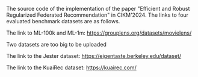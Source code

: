 The source code of the implementation of the paper "Efficient and Robust Regularized Federated Recommendation" in CIKM'2024. The links to four evaluated benchmark datasets are as follows.

The link to ML-100k and ML-1m: https://grouplens.org/datasets/movielens/

Two datasets are too big to be uploaded

The link to the Jester dataset: https://eigentaste.berkeley.edu/dataset/

The link to the KuaiRec dataset: https://kuairec.com/
